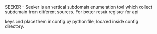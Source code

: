SEEKER - Seeker is an vertical subdomain enumeration tool which collect subdomain from different sources. For better result register for api 

keys and place them in config.py python file, located inside config directory.
